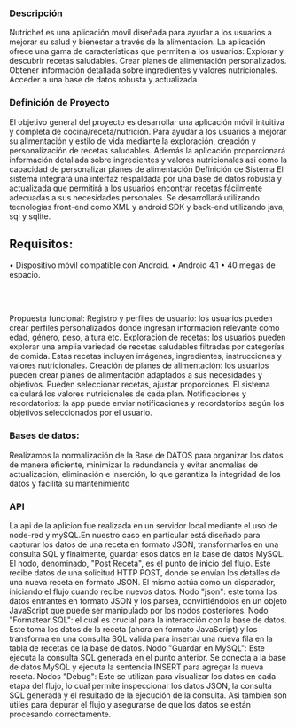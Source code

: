 ### Descripción 
Nutrichef es una aplicación móvil diseñada para ayudar a los usuarios a mejorar su salud y bienestar a través de la alimentación. La aplicación ofrece una gama de características que permiten a los usuarios:
Explorar y descubrir recetas saludables.
Crear planes de alimentación personalizados.
Obtener información detallada sobre ingredientes y valores nutricionales.
Acceder a una base de datos robusta y actualizada
### Definición de Proyecto
El objetivo general del proyecto es desarrollar una aplicación móvil intuitiva y completa de cocina/receta/nutrición. Para ayudar a los usuarios a mejorar su alimentación y estilo de vida mediante la exploración, creación y personalización de recetas saludables.
Además la aplicación proporcionará información detallada sobre ingredientes y valores nutricionales asi como la capacidad de personalizar planes de alimentación
Definición de Sistema
El sistema integrará una interfaz respaldada por una base de datos robusta y actualizada que permitirá a los usuarios encontrar recetas fácilmente adecuadas a sus necesidades personales.
Se desarrollará utilizando tecnologías front-end como XML y android SDK y back-end utilizando java, sql y sqlite. 

## Requisitos:
• Dispositivo móvil compatible con Android.
• Android 4.1
• 40 megas de espacio.

<br><br>


Propuesta funcional: 
Registro y perfiles de usuario: los usuarios pueden crear perfiles personalizados donde ingresan información relevante como edad, género, peso, altura etc.
Exploración de recetas: los usuarios pueden explorar una amplia variedad de recetas saludables filtradas por categorías de comida. Estas recetas incluyen imágenes, ingredientes, instrucciones y valores nutricionales.
Creación de planes de alimentación: los usuarios pueden crear planes de alimentación adaptados a sus necesidades y objetivos. Pueden seleccionar recetas, ajustar proporciones. El sistema calculará los valores nutricionales de cada plan.
Notificaciones y recordatorios: la app puede enviar notificaciones y recordatorios según los objetivos seleccionados por el usuario.

### Bases de datos: 
Realizamos la normalización de la Base de DATOS para organizar los datos de manera eficiente, minimizar la redundancia y evitar anomalías de actualización, eliminación e inserción, lo que garantiza la integridad de los datos y facilita su mantenimiento

### API
La api de la aplicion fue realizada en un servidor local mediante el uso de node-red y mySQL.En nuestro caso en particular está  diseñado para capturar los datos de una receta en formato JSON, transformarlos en una consulta SQL y finalmente, guardar esos datos en la base de datos MySQL.
El nodo, denominado, "Post Receta", es el punto de inicio del flujo. Este recibe datos de una solicitud HTTP POST, donde se envían los detalles de una nueva receta en formato JSON. El mismo actúa como un disparador, iniciando el flujo cuando recibe nuevos datos.
Nodo "json": este toma los datos entrantes en formato JSON y los parsea, convirtiéndolos en un objeto JavaScript que puede ser manipulado por los nodos posteriores.
Nodo "Formatear SQL": el cual es crucial para la interacción con la base de datos. Este toma los datos de la receta (ahora en formato JavaScript) y los transforma en una consulta SQL válida para insertar una nueva fila en la tabla de recetas de la base de datos. 
Nodo "Guardar en MySQL": Este ejecuta la consulta SQL generada en el punto anterior. Se conecta a la base de datos MySQL y ejecuta la sentencia INSERT para agregar la nueva receta.
Nodos "Debug": Este se utilizan para visualizar los datos en cada etapa del flujo, lo cual permite inspeccionar los datos JSON, la consulta SQL generada y el resultado de la ejecución de la consulta. Asi tambien son útiles para depurar el flujo y asegurarse de que los datos se están procesando correctamente.
